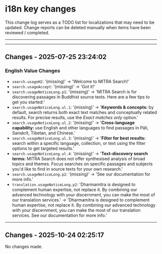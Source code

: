 # i18n key changes

This change log serves as a TODO list for localizations that may need to be updated. Change reports can be deleted manually when items have been reviewed / completed.

---

---

## Changes - 2025-07-25 23:24:02

### English Value Changes

- `search.usageH2`: '(missing)' → 'Welcome to MITRA Search!'
- `search.usageAccept`: '(missing)' → 'Got it!'
- `search.usageNoticeLong.p1`: '(missing)' → 'MITRA Search is for discovering passages in Buddhist source texts. Here are a few tips to get you started:'
- `search.usageNoticeLong.ul.1`: '(missing)' → '<strong>Keywords & concepts:</strong> by default, search returns both exact text matches and conceptually related results. For precise results, use the <i>Exact matches only</i> option.'
- `search.usageNoticeLong.ul.2`: '(missing)' → '<strong>Cross-language capability:</strong> use English and other languages to find passages in Pāli, Sanskrit, Tibetan, and Chinese.'
- `search.usageNoticeLong.ul.3`: '(missing)' → '<strong>Filter for best results:</strong> search within a specific language, collection, or text using the filter options to get targeted results.'
- `search.usageNoticeLong.ul.4`: '(missing)' → '<strong>Text-discovery search terms:</strong> MITRA Search does not offer synthesised analysis of broad topics and themes. Focus searches on specific passages and subjects you'd like to find in source texts for your own research.'
- `search.usageNoticeLong.p2`: '(missing)' → 'See our <a>documentation</a> for more info.'
- `translation.usageNoticeLong.p2`: 'Dharmamitra is designed to complement human expertise, not replace it. By combining our advanced technology with your discernment, you can make the most of our translation services.' → 'Dharmamitra is designed to complement human expertise, not replace it. By combining our advanced technology with your discernment, you can make the most of our translation services. See our <a>documentation</a> for more info.'

---

## Changes - 2025-10-24 02:25:17

No changes made.
